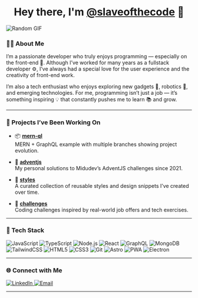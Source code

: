 <h1 align="center">Hey there, I'm <a href="https://slaveofthecode.vercel.app/">@slaveofthecode</a> 👋</h1>

<!-- start-daily-gif -->
<!--
<div align="center">
  <img src="https://media.giphy.com/media/YQitE4YNQNahy/giphy.gif" width="450"/>
</div>
-->
<!-- end-daily-gif -->

<!-- show randomize gift each refresh page -->

![Random GIF](https://slaveofthecode.vercel.app/api/random-gif)

<!-- end randomize gift -->

### 👨‍💻 About Me

I’m a passionate developer who truly enjoys programming — especially on the front-end 🎨. Although I’ve worked for many years as a fullstack developer ⚙️, I’ve always had a special love for the user experience and the creativity of front-end work.

I’m also a tech enthusiast who enjoys exploring new gadgets 📱, robotics 🤖, and emerging technologies. For me, programming isn’t just a job — it’s something inspiring 💡 that constantly pushes me to learn 📚 and grow.

---

### 🚀 Projects I’ve Been Working On

- 📦 [**mern-ql**](https://github.com/slaveofthecode/mern-ql)  
  MERN + GraphQL example with multiple branches showing project evolution.

- 🎄 [**adventjs**](https://github.com/slaveofthecode/adventjs)  
  My personal solutions to Midudev’s AdventJS challenges since 2021.

- 🎨 [**styles**](https://github.com/slaveofthecode/styles)  
  A curated collection of reusable styles and design snippets I’ve created over time.

- 🧠 [**challenges**](https://github.com/slaveofthecode/challenges)  
  Coding challenges inspired by real-world job offers and tech exercises.

---

### 🧰 Tech Stack

![JavaScript](https://img.shields.io/badge/-JavaScript-black?style=flat-square&logo=javascript)
![TypeScript](https://img.shields.io/badge/-TypeScript-black?style=flat-square&logo=typescript)
![Node.js](https://img.shields.io/badge/-Node.js-black?style=flat-square&logo=node.js)
![React](https://img.shields.io/badge/-React-black?style=flat-square&logo=react)
![GraphQL](https://img.shields.io/badge/-GraphQL-black?style=flat-square&logo=graphql)
![MongoDB](https://img.shields.io/badge/-MongoDB-black?style=flat-square&logo=mongodb)
![TailwindCSS](https://img.shields.io/badge/-TailwindCSS-black?style=flat-square&logo=tailwind-css)
![HTML5](https://img.shields.io/badge/-HTML5-black?style=flat-square&logo=html5)
![CSS3](https://img.shields.io/badge/-CSS3-black?style=flat-square&logo=css3)
![Git](https://img.shields.io/badge/-Git-black?style=flat-square&logo=git)
![Astro](https://img.shields.io/badge/-Astro-black?style=flat-square&logo=astro)
![PWA](https://img.shields.io/badge/-PWA-black?style=flat-square&logo=pwa)
![Electron](https://img.shields.io/badge/-Electron-black?style=flat-square&logo=electron)

---

### 🌐 Connect with Me

<div align="left">
  <a href="https://www.linkedin.com/in/gustavoml/">
    <img src="https://img.shields.io/badge/LinkedIn-blue?style=for-the-badge&logo=linkedin&logoColor=white" alt="LinkedIn"/>
  </a>
  <a href="mailto:gml.gustavoml@gmail.com">
    <img src="https://img.shields.io/badge/Email-D14836?style=for-the-badge&logo=gmail&logoColor=white" alt="Email"/>
  </a>
</div>

---

<!--
**slaveofthecode/slaveofthecode** is a ✨ _special_ ✨ repository because its `README.md` appears on your GitHub profile.
-->

